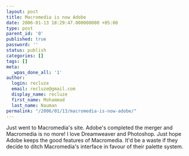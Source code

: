 ```yaml
---
layout: post
title: Macromedia is now Adobe
date: 2006-01-13 18:29:47.000000000 +05:00
type: post
parent_id: '0'
published: true
password: ''
status: publish
categories: []
tags: []
meta:
  _wpas_done_all: '1'
author:
  login: recluze
  email: recluze@gmail.com
  display_name: recluze
  first_name: Mohammad
  last_name: Nauman
permalink: "/2006/01/13/macromedia-is-now-adobe/"
---
```

Just went to Macromedia's site. Adobe's completed the merger and Macromedia is no more! I love Dreamweaver and Photoshop. Just hope Adobe keeps the good features of Macromedia. It'd be a waste if they decide to ditch Macromedia's interface in favour of their palette system.

